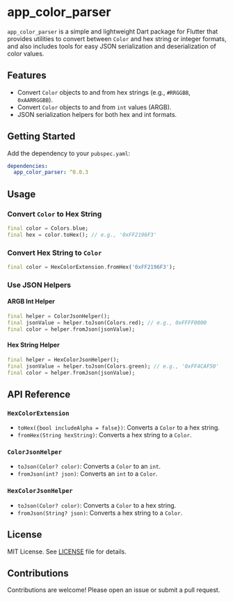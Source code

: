 # app_color_parser

`app_color_parser` is a simple and lightweight Dart package for Flutter that provides utilities to convert between `Color` and hex string or integer formats, and also includes tools for easy JSON serialization and deserialization of color values.

## Features

- Convert `Color` objects to and from hex strings (e.g., `#RRGGBB`, `0xAARRGGBB`).
- Convert `Color` objects to and from `int` values (ARGB).
- JSON serialization helpers for both hex and int formats.

## Getting Started

Add the dependency to your `pubspec.yaml`:

```yaml
dependencies:
  app_color_parser: ^0.0.3
```

## Usage

### Convert `Color` to Hex String
```dart
final color = Colors.blue;
final hex = color.toHex(); // e.g., '0xFF2196F3'
```

### Convert Hex String to `Color`
```dart
final color = HexColorExtension.fromHex('0xFF2196F3');
```

### Use JSON Helpers

#### ARGB Int Helper
```dart
final helper = ColorJsonHelper();
final jsonValue = helper.toJson(Colors.red); // e.g., 0xFFFF0000
final color = helper.fromJson(jsonValue);
```

#### Hex String Helper
```dart
final helper = HexColorJsonHelper();
final jsonValue = helper.toJson(Colors.green); // e.g., '0xFF4CAF50'
final color = helper.fromJson(jsonValue);
```

## API Reference

### `HexColorExtension`
- `toHex({bool includeAlpha = false})`: Converts a `Color` to a hex string.
- `fromHex(String hexString)`: Converts a hex string to a `Color`.

### `ColorJsonHelper`
- `toJson(Color? color)`: Converts a `Color` to an `int`.
- `fromJson(int? json)`: Converts an `int` to a `Color`.

### `HexColorJsonHelper`
- `toJson(Color? color)`: Converts a `Color` to a hex string.
- `fromJson(String? json)`: Converts a hex string to a `Color`.

## License

MIT License. See [LICENSE](LICENSE) file for details.

## Contributions

Contributions are welcome! Please open an issue or submit a pull request.

